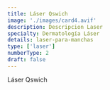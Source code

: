 ```yaml
---
title: Láser Qswich
image: './images/card4.avif'
description: Descripcion Laser
specialty: Dermatología Láser
details: laser-para-manchas
type: ['laser']
numberType: 2
draft: false
---
```


Láser Qswich
